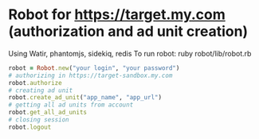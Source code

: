 # Robot for https://target.my.com (authorization and ad unit creation)
Using Watir, phantomjs, sidekiq, redis
To run robot: ruby robot/lib/robot.rb 

```ruby
robot = Robot.new("your login", "your password")
# authorizing in https://target-sandbox.my.com
robot.authorize 
# creating ad unit
robot.create_ad_unit("app_name", "app_url")
# getting all ad units from account
robot.get_all_ad_units 
# closing session
robot.logout 
```
